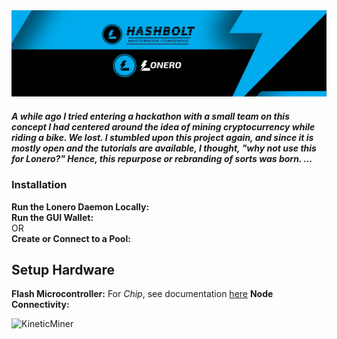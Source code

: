 <img src="https://raw.githubusercontent.com/Mentors4EDU/Images/master/banner.png">

##### A while ago I tried entering a hackathon with a small team on this concept I had centered around the idea of mining cryptocurrency while riding a bike. We lost. I stumbled upon this project again, and since it is mostly open and the tutorials are available, I thought, "why not use this for Lonero?" Hence, this repurpose or rebranding of sorts was born. ...

### Installation
**Run the Lonero Daemon Locally:** \
**Run the GUI Wallet:** \
OR \
**Create or Connect to a Pool:** 

## Setup Hardware
**Flash Microcontroller:** For *Chip*, see documentation [here](http://www.chip-community.org/index.php/Documentation)
**Node Connectivity:**

![KineticMiner](https://raw.githubusercontent.com/Mentors4EDU/Images/master/Kinetic.png)
